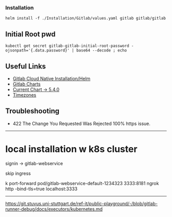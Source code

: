 ### Installation


```console
helm install -f ./Installation/Gitlab/values.yaml gitlab gitlab/gitlab
```


## Initial Root pwd 

```console
kubectl get secret gitlab-gitlab-initial-root-password -ojsonpath='{.data.password}' | base64 --decode ; echo
```


## Useful Links

- [Gitlab Cloud Native Installation/Helm](https://docs.gitlab.com/charts/)
- [Gitlab Charts](https://gitlab.com/gitlab-org/charts/gitlab)
- [Current Chart -> 5.4.0](https://gitlab.com/gitlab-org/charts/gitlab/-/blob/v5.4.0/values.yaml)
- [Timezones](https://gist.github.com/adamgen/3f2c30361296bbb45ada43d83c1ac4e5)

## Troubleshooting

- 422 The Change You Requested Was Rejected
100% https issue. 


---

# local installation w k8s cluster

signin -> gitlab-webservice

skip ingress

k port-forward pod/gitlab-webservice-default-1234323 3333:8181
 ngrok http -bind-tls=true localhost:3333

 


----

https://git.stuvus.uni-stuttgart.de/ref-it/public-playground/-/blob/gitlab-runner-debug/docs/executors/kubernetes.md
